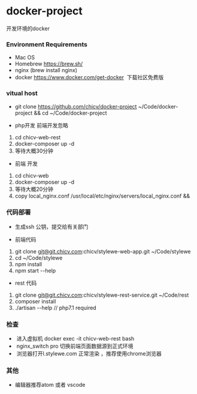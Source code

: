 # docker-project
开发环境的docker

###  Environment Requirements
 *  Mac OS
 *  Homebrew https://brew.sh/
 *  nginx  (brew install nginx)
 *  docker https://www.docker.com/get-docker  下载社区免费版
### vitual host 
 * git clone https://github.com/chicv/docker-project ~/Code/docker-project && cd  ~/Code/docker-project
 - php开发 前端开发忽略
  1. cd chicv-web-rest
  2. docker-composer up -d 
  3. 等待大概30分钟
 - 前端 开发
  1. cd  chicv-web
  2. docker-composer up -d
  3. 等待大概20分钟
  4. copy local_nginx.conf /usr/local/etc/nginx/servers/local_nginx.conf && 
### 代码部署
 * 生成ssh 公钥，提交给有关部门
 - 前端代码
  1. git clone git@git.chicv.com:chicv/stylewe-web-app.git ~/Code/stylewe   
  2. cd ~/Code/stylewe 
  3. npm install 
  4. npm start --help
 - rest 代码
  1. git clone 	git@git.chicv.com:chicv/stylewe-rest-service.git ~/Code/rest
  2. composer install
  3. ./artisan --help //  php7.1 required
### 检查
 *  进入虚拟机 docker exec -it chicv-web-rest bash 
 *  nginx_switch pro 切换前端页面数据源到正式环境
 *  浏览器打开l.stylewe.com 正常渲染 ，推荐使用chrome浏览器
### 其他
 *  编辑器推荐atom 或者 vscode
 
